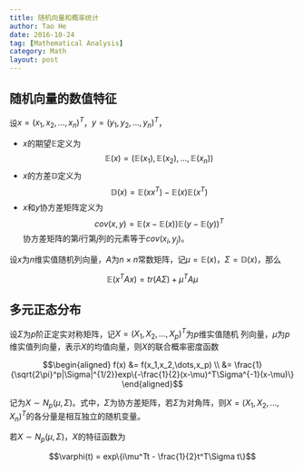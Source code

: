 ```yaml
---
title: 随机向量和概率统计
author: Tao He
date: 2016-10-24
tag: [Mathematical Analysis]
category: Math
layout: post
---
```


<!--more-->

随机向量的数值特征
------------------

设$x = (x_1, x_2, \dots, x_n)^T$，$y = (y_1, y_2, \dots, y_n)^T$，

+ $x$的期望$\mathbb{E}$定义为
  $$\mathbb{E}(x) = (\mathbb{E}(x_1), \mathbb{E}(x_2), \dots, \mathbb{E}(x_n))$$
+ $x$的方差$\mathbb{D}$定义为
  $$\mathbb{D}(x) = \mathbb{E}(xx^T)-\mathbb{E}(x)\mathbb{E}(x^T)$$
+ $x$和$y$协方差矩阵定义为
  $$cov(x, y) = \mathbb{E}(x-\mathbb{E}(x))\mathbb{E}(y-\mathbb{E}(y))^T$$
  协方差矩阵的第$i$行第$j$列的元素等于$cov(x_i, y_j)$。

设$x$为$n$维实值随机列向量，$A$为$n \times n$常数矩阵，记$\mu=\mathbb{E}(x)$，$\Sigma=\mathbb{D}(x)$，那么

$$\mathbb{E}(x^TAx)=tr(A\Sigma)+\mu^TA\mu$$

多元正态分布
------------

设$\Sigma$为$p$阶正定实对称矩阵，记$X = (X_1, X_2, \dots, X_p)^T$为$p$维实值随机
列向量，$\mu$为$p$维实值列向量，表示$X$的均值向量，则$X$的联合概率密度函数

$$\begin{aligned} f(x)
    &= f(x_1,x_2,\dots,x_p) \\
    &= \frac{1}{\sqrt{2\pi}^p|\Sigma|^{1/2}}exp\{-\frac{1}{2}(x-\mu)^T\Sigma^{-1}(x-\mu)\}
\end{aligned}$$

记为$X \sim N_p(\mu, \Sigma)$。式中，$\Sigma$为协方差矩阵，若$\Sigma$为对角阵，则$X=(X_1, X_2,
\dots, X_n)^T$的各分量是相互独立的随机变量。

若$X \sim N_p(\mu, \Sigma)$，$X$的特征函数为

$$\varphi(t) = exp\{i\mu^Tt - \frac{1}{2}t^T\Sigma t\}$$
